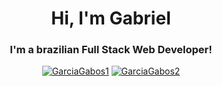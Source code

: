 <h1 align="center">Hi, I'm Gabriel</h1>
<h3 align="center">I'm a brazilian Full Stack Web Developer!</h3>


<div align="center">
  <a href="https://github.com/GarciaGabos/github-readme-stats"><img alt="GarciaGabos1" src="https://github-readme-stats.vercel.app/api?username=GarciaGabos&show_icons=true&count_private=true&theme=dark" /></a>
  <a href="https://github.com/GarciaGabos/github-readme-stats"><img alt="GarciaGabos2" src="https://github-readme-stats.vercel.app/api/top-langs/?username=GarciaGabos&langs_count=8&count_private=true&layout=compact&theme=dark"/>
	</a>
</div>

